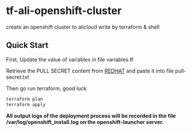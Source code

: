 # tf-ali-openshift-cluster
create an openshift cluster to alicloud write by terraform & shell
## Quick Start
First, Update the value of variables in file variables.tf

Retrieve the PULL SECRET content from [REDHAT](https://console.redhat.com/openshift/install/alibaba/installer-provisioned) and paste it into file pull-secret.txt

Then go run terraform, good luck
```sh
terraform plan
terraform apply
```

**All output logs of the deployment process will be recorded in the file /var/log/openshift_install.log on the openshift-launcher server.**